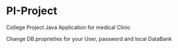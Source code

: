 # PI-Project
College Project
Java Application for medical Clinic

Change DB.proprieties for your User, password and local DataBank
